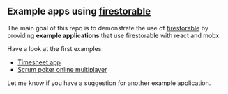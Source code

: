 ## Example apps using [firestorable](https://github.com/thdk/firestorable)

The main goal of this repo is to demonstrate the use of [firestorable](https://github.com/thdk/firestorable) by providing **example applications** that use firestorable with react and mobx.

Have a look at the first examples:

* [Timesheet app](timesheets)
* [Scrum poker online multiplayer](scrum-poker-cards)

Let me know if you have a suggestion for another example application.
